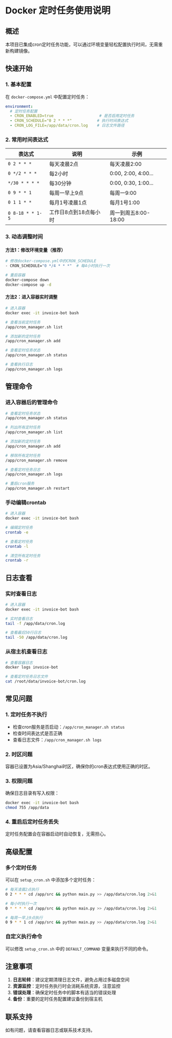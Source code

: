 # Docker 定时任务使用说明

## 概述
本项目已集成cron定时任务功能，可以通过环境变量轻松配置执行时间，无需重新构建镜像。

## 快速开始

### 1. 基本配置
在 `docker-compose.yml` 中配置定时任务：

```yaml
environment:
  # 定时任务配置
  - CRON_ENABLED=true                    # 是否启用定时任务
  - CRON_SCHEDULE="0 2 * * *"           # 执行时间表达式
  - CRON_LOG_FILE=/app/data/cron.log    # 日志文件路径
```

### 2. 常用时间表达式

| 表达式 | 说明 | 示例 |
|--------|------|------|
| `0 2 * * *` | 每天凌晨2点 | 每天凌晨2:00 |
| `0 */2 * * *` | 每2小时 | 0:00, 2:00, 4:00... |
| `*/30 * * * *` | 每30分钟 | 0:00, 0:30, 1:00... |
| `0 9 * * 1` | 每周一早上9点 | 每周一9:00 |
| `0 1 1 * *` | 每月1号凌晨1点 | 每月1号1:00 |
| `0 8-18 * * 1-5` | 工作日8点到18点每小时 | 周一到周五8:00-18:00 |

### 3. 动态调整时间

#### 方法1：修改环境变量（推荐）
```bash
# 修改docker-compose.yml中的CRON_SCHEDULE
- CRON_SCHEDULE="0 */4 * * *"  # 每4小时执行一次

# 重启容器
docker-compose down
docker-compose up -d
```

#### 方法2：进入容器实时调整
```bash
# 进入容器
docker exec -it invoice-bot bash

# 查看当前定时任务
/app/cron_manager.sh list

# 添加新的定时任务
/app/cron_manager.sh add

# 查看定时任务状态
/app/cron_manager.sh status

# 查看执行日志
/app/cron_manager.sh logs
```

## 管理命令

### 进入容器后的管理命令

```bash
# 查看定时任务状态
/app/cron_manager.sh status

# 列出所有定时任务
/app/cron_manager.sh list

# 添加新的定时任务
/app/cron_manager.sh add

# 移除所有定时任务
/app/cron_manager.sh remove

# 查看定时任务日志
/app/cron_manager.sh logs

# 重启cron服务
/app/cron_manager.sh restart
```

### 手动编辑crontab
```bash
# 进入容器
docker exec -it invoice-bot bash

# 编辑定时任务
crontab -e

# 查看定时任务
crontab -l

# 清空所有定时任务
crontab -r
```

## 日志查看

### 实时查看日志
```bash
# 进入容器
docker exec -it invoice-bot bash

# 实时查看日志
tail -f /app/data/cron.log

# 查看最后50行日志
tail -50 /app/data/cron.log
```

### 从宿主机查看日志
```bash
# 查看容器日志
docker logs invoice-bot

# 查看定时任务日志文件
cat /root/data/invoice-bot/cron.log
```

## 常见问题

### 1. 定时任务不执行
- 检查cron服务是否启动：`/app/cron_manager.sh status`
- 检查时间表达式是否正确
- 查看日志文件：`/app/cron_manager.sh logs`

### 2. 时区问题
容器已设置为Asia/Shanghai时区，确保你的cron表达式使用正确的时区。

### 3. 权限问题
确保日志目录有写入权限：
```bash
docker exec -it invoice-bot bash
chmod 755 /app/data
```

### 4. 重启后定时任务丢失
定时任务配置会在容器启动时自动恢复，无需担心。

## 高级配置

### 多个定时任务
可以在 `setup_cron.sh` 中添加多个定时任务：

```bash
# 每天凌晨2点执行
0 2 * * * cd /app/src && python main.py >> /app/data/cron.log 2>&1

# 每小时执行一次
0 * * * * cd /app/src && python main.py >> /app/data/cron.log 2>&1

# 每周一早上9点执行
0 9 * * 1 cd /app/src && python main.py >> /app/data/cron.log 2>&1
```

### 自定义执行命令
可以修改 `setup_cron.sh` 中的 `DEFAULT_COMMAND` 变量来执行不同的命令。

## 注意事项

1. **日志轮转**：建议定期清理日志文件，避免占用过多磁盘空间
2. **资源监控**：定时任务执行时会消耗系统资源，注意监控
3. **错误处理**：确保定时任务中的脚本有适当的错误处理
4. **备份**：重要的定时任务配置建议备份到宿主机

## 联系支持
如有问题，请查看容器日志或联系技术支持。